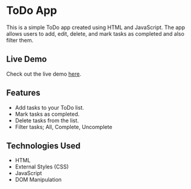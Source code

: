 # ToDo App

This is a simple ToDo app created using HTML and JavaScript. The app allows users to add, edit, delete, and mark tasks as completed and also filter them.

## Live Demo

Check out the live demo [here](https://to-do-app-ugaka.vercel.app/).

## Features

- Add tasks to your ToDo list.
- Mark tasks as completed.
- Delete tasks from the list.
- Filter tasks; All, Complete, Uncomplete

## Technologies Used

- HTML
- External Styles (CSS)
- JavaScript
- DOM Manipulation


